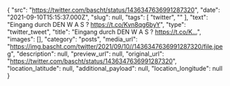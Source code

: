 {
  "src": "https://twitter.com/bascht/status/1436347636991287320",
  "date": "2021-09-10T15:15:37.000Z",
  "slug": null,
  "tags": [
    "twitter",
    ""
  ],
  "text": "Eingang durch DEN W A S ? https://t.co/Kvn8qg6byY",
  "type": "twitter_tweet",
  "title": "Eingang durch DEN W A S ? https://t.co/K…",
  "images": [],
  "category": "posts",
  "media_url": "https://img.bascht.com/twitter/2021/09/10//1436347636991287320/file.jpeg",
  "description": null,
  "preview_url": null,
  "original_url": "https://twitter.com/bascht/status/1436347636991287320",
  "location_latitude": null,
  "additional_payload": null,
  "location_longitude": null
}
